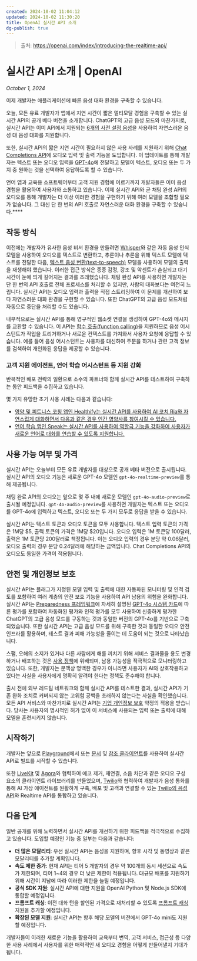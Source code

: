 ```yaml
---
created: 2024-10-02 11:04:12
updated: 2024-10-02 11:30:20
title: OpenAI 실시간 API 소개
dg-publish: true
---
```


> 출처: https://openai.com/index/introducing-the-realtime-api/

# 실시간 API 소개 | OpenAI

*October 1, 2024*

이제 개발자는 애플리케이션에 빠른 음성 대화 환경을 구축할 수 있습니다.

 오늘, 모든 유료 개발자가 앱에서 지연 시간이 짧은 멀티모달 경험을 구축할 수 있는 실시간 API의 공개 베타 버전을 소개합니다. ChatGPT의 고급 음성 모드와 마찬가지로, 실시간 API는 이미 API에서 지원되는 [6개의 사전 설정 음성](https://platform.openai.com/docs/guides/text-to-speech)을 사용하여 자연스러운 음성 대 음성 대화를 지원합니다.

또한, 실시간 API의 짧은 지연 시간이 필요하지 않은 사용 사례를 지원하기 위해 [Chat Completions API](https://platform.openai.com/docs/guides/chat-completions)에 오디오 입력 및 출력 기능을 도입합니다. 이 업데이트를 통해 개발자는 텍스트 또는 오디오 입력을 [GPT-4o](https://openai.com/index/hello-gpt-4o/)에 전달하고 모델이 텍스트, 오디오 또는 두 가지 중 원하는 것을 선택하여 응답하도록 할 수 있습니다.

언어 앱과 교육용 소프트웨어부터 고객 지원 경험에 이르기까지 개발자들은 이미 음성 경험을 활용하여 사용자와 소통하고 있습니다. 이제 실시간 API와 곧 채팅 완성 API의 오디오를 통해 개발자는 더 이상 이러한 경험을 구현하기 위해 여러 모델을 조합할 필요가 없습니다. 그 대신 단 한 번의 API 호출로 자연스러운 대화 환경을 구축할 수 있습니다.****

## 작동 방식

이전에는 개발자가 유사한 음성 비서 환경을 만들려면 [Whisper](https://openai.com/index/whisper/)와 같은 자동 음성 인식 모델을 사용하여 오디오를 텍스트로 변환하고, 추론이나 추론을 위해 텍스트 모델에 텍스트를 전달한 다음, [텍스트 음성 변환(text-to-speech)](https://platform.openai.com/docs/guides/text-to-speech) 모델을 사용하여 모델의 출력을 재생해야 했습니다. 이러한 접근 방식은 종종 감정, 강조 및 악센트가 손실되고 대기 시간이 눈에 띄게 길어지는 결과를 초래했습니다. 채팅 완성 API를 사용하면 개발자는 단 한 번의 API 호출로 전체 프로세스를 처리할 수 있지만, 사람의 대화보다는 여전히 느립니다. 실시간 API는 오디오 입력과 출력을 직접 스트리밍하여 이 문제를 개선하여 보다 자연스러운 대화 환경을 구현할 수 있습니다. 또한 ChatGPT의 고급 음성 모드처럼 자동으로 중단을 처리할 수도 있습니다.

내부적으로는 실시간 API를 통해 영구적인 웹소켓 연결을 생성하여 GPT-4o와 메시지를 교환할 수 있습니다. 이 API는 [함수 호출(function calling)](https://platform.openai.com/docs/guides/function-calling)을 지원하므로 음성 어시스턴트가 작업을 트리거하거나 새로운 컨텍스트를 가져와서 사용자 요청에 응답할 수 있습니다. 예를 들어 음성 어시스턴트는 사용자를 대신하여 주문을 하거나 관련 고객 정보를 검색하여 개인화된 응답을 제공할 수 있습니다.

### 고객 지원 에이전트, 언어 학습 어시스턴트 등 지원 강화

반복적인 배포 전략의 일환으로 소수의 파트너와 함께 실시간 API를 테스트하여 구축하는 동안 피드백을 수집하고 있습니다.

몇 가지 유망한 초기 사용 사례는 다음과 같습니다:

- [영양 및 피트니스 코칭 앱인 Healthify는 실시간 API를 사용하여 AI 코치 Ria와 자연스럽게 대화하면서 다음과 같은 경우 인간 영양사를 참여시킬 수 있습니다.](https://player.vimeo.com/video/1014799468?h=ae110f3d29&amp;badge=0&amp;autopause=0&amp;player_id=0&amp;app_id=58479)
- [언어 학습 앱인 Speak는 실시간 API를 사용하여 역할극 기능을 강화하여 사용자가 새로운 언어로 대화를 연습할 수 있도록 지원합니다.](https://player.vimeo.com/video/1014803163?h=e73738c5cd&amp;badge=0&amp;autopause=0&amp;player_id=0&amp;app_id=58479)

## 사용 가능 여부 및 가격

실시간 API는 오늘부터 모든 유료 개발자를 대상으로 공개 베타 버전으로 출시됩니다. 실시간 API의 오디오 기능은 새로운 GPT-4o 모델인 `gpt-4o-realtime-preview`를 통해 제공됩니다.

채팅 완료 API의 오디오는 앞으로 몇 주 내에 새로운 모델인 `gpt-4o-audio-preview`로 출시될 예정입니다. `gpt-4o-audio-preview`를 사용하면 개발자는 텍스트 또는 오디오를 GPT-4o에 입력하고 텍스트, 오디오 또는 두 가지 모두로 응답을 받을 수 있습니다.

실시간 API는 텍스트 토큰과 오디오 토큰을 모두 사용합니다. 텍스트 입력 토큰의 가격은 1M당 $5, 출력 토큰의 가격은 1M당 $20입니다. 오디오 입력은 1M 토큰당 100달러, 출력은 1M 토큰당 200달러로 책정됩니다. 이는 오디오 입력의 경우 분당 약 0.06달러, 오디오 출력의 경우 분당 0.24달러에 해당하는 금액입니다. Chat Completions API의 오디오도 동일한 가격이 적용됩니다.

## 안전 및 개인정보 보호

실시간 API는 플래그가 지정된 모델 입력 및 출력에 대한 자동화된 모니터링 및 인적 검토를 포함하여 여러 계층의 안전 보호 기능을 사용하여 API 남용의 위험을 완화합니다. 실시간 API는 [Preparedness 프레임워크](https://openai.com/preparedness)에 자세히 설명된 [GPT-4o 시스템 카드](https://openai.com/index/gpt-4o-system-card/#observed-safety-challenges-evaluations-and-mitigations)에 따른 평가를 포함하여 자동화된 평가와 인적 평가를 모두 사용하여 신중하게 평가한 ChatGPT의 고급 음성 모드를 구동하는 것과 동일한 버전의 GPT-4o를 기반으로 구축되었습니다. 또한 실시간 API는 고급 음성 모드를 위해 구축한 것과 동일한 오디오 안전 인프라를 활용하며, 테스트 결과 피해 가능성을 줄이는 데 도움이 되는 것으로 나타났습니다.

스팸, 오해의 소지가 있거나 다른 사람에게 해를 끼치기 위해 서비스 결과물을 용도 변경하거나 배포하는 것은 [사용 정책](https://openai.com/policies/usage-policies/)에 위배되며, 남용 가능성을 적극적으로 모니터링하고 있습니다. 또한, 개발자는 문맥상 명백한 경우가 아니라면 사용자가 AI와 상호작용하고 있다는 사실을 사용자에게 명확히 알려야 한다는 정책도 준수해야 합니다.

출시 전에 외부 레드팀 네트워크와 함께 실시간 API를 테스트한 결과, 실시간 API가 기존 완화 조치로 커버되지 않는 고위험 공백을 초래하지 않는다는 사실을 확인했습니다. 모든 API 서비스와 마찬가지로 실시간 API는 [기업 개인정보 보호](https://openai.com/enterprise-privacy/) 약정의 적용을 받습니다. 당사는 사용자의 명시적인 허가 없이 이 서비스에 사용되는 입력 또는 출력에 대해 모델을 훈련시키지 않습니다.

## 시작하기

개발자는 앞으로 [Playground](https://platform.openai.com/playground/realtime)에서 또는 [문서](http://platform.openai.com/docs/guides/realtime) 및 [참조 클라이언트](https://github.com/openai/openai-realtime-api-beta)를 사용하여 실시간 API로 빌드를 시작할 수 있습니다.

또한 [LiveKit](https://docs.livekit.io/agents/openai/) 및 [Agora](https://www.agora.io/en/products/agora-openai-conversational-ai-sdk/)와 협력하여 에코 제거, 재연결, 소음 차단과 같은 오디오 구성 요소의 클라이언트 라이브러리를 만들었으며, [Twilio](https://www.twilio.com/en-us/blog/twilio-openai-realtime-api-launch-integration)와 협력하여 개발자가 음성 통화를 통해 AI 가상 에이전트를 원활하게 구축, 배포 및 고객과 연결할 수 있는 [Twilio의 음성 API](https://www.twilio.com/en-us/voice)와 Realtime API를 통합하고 있습니다.

## 다음 단계

일반 공개를 위해 노력하면서 실시간 API를 개선하기 위한 피드백을 적극적으로 수집하고 있습니다. 도입할 예정인 기능 중 일부는 다음과 같습니다:

- **더 많은 모달리티**: 우선 실시간 API는 음성을 지원하며, 향후 시각 및 동영상과 같은 모달리티를 추가할 계획입니다.
- **속도 제한 증가**: 현재 API는 티어 5 개발자의 경우 약 100개의 동시 세션으로 속도가 제한되며, 티어 1~4의 경우 더 낮은 제한이 적용됩니다. 대규모 배포를 지원하기 위해 시간이 지남에 따라 이러한 제한을 늘릴 예정입니다.
- **공식 SDK 지원**: 실시간 API에 대한 지원을 OpenAI Python 및 Node.js SDK에 통합할 예정입니다.
- **프롬프트 캐싱**: 이전 대화 턴을 할인된 가격으로 재처리할 수 있도록 [프롬프트 캐싱](http://platform.openai.com/docs/guides/prompt-caching) 지원을 추가할 예정입니다.
- **확장된 모델 지원**: 실시간 API는 향후 해당 모델의 버전에서 GPT-4o mini도 지원할 예정입니다.

개발자들이 이러한 새로운 기능을 활용하여 교육부터 번역, 고객 서비스, 접근성 등 다양한 사용 사례에서 사용자를 위한 매력적인 새 오디오 경험을 어떻게 만들어낼지 기대가 됩니다.
